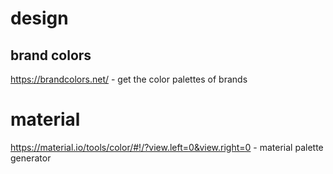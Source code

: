 # design

## brand colors

https://brandcolors.net/ - get the color palettes of brands

# material

https://material.io/tools/color/#!/?view.left=0&view.right=0 - material palette generator
